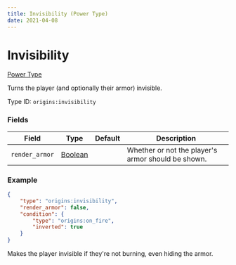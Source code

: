 ```yaml
---
title: Invisibility (Power Type)
date: 2021-04-08
---
```


# Invisibility

[Power Type](../power_types.md)

Turns the player (and optionally their armor) invisible.

Type ID: `origins:invisibility`

### Fields

Field  | Type | Default | Description
-------|------|---------|-------------
`render_armor` | [Boolean](../data_types/boolean.md) | | Whether or not the player's armor should be shown.

### Example
```json
{
  	"type": "origins:invisibility",
	"render_armor": false,
	"condition": {
		"type": "origins:on_fire",
		"inverted": true
	}
}
```
Makes the player invisible if they're not burning, even hiding the armor.
